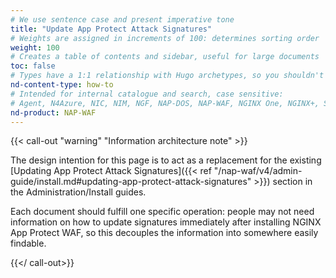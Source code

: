 ```yaml
---
# We use sentence case and present imperative tone
title: "Update App Protect Attack Signatures"
# Weights are assigned in increments of 100: determines sorting order
weight: 100
# Creates a table of contents and sidebar, useful for large documents
toc: false
# Types have a 1:1 relationship with Hugo archetypes, so you shouldn't need to change this
nd-content-type: how-to
# Intended for internal catalogue and search, case sensitive:
# Agent, N4Azure, NIC, NIM, NGF, NAP-DOS, NAP-WAF, NGINX One, NGINX+, Solutions, Unit
nd-product: NAP-WAF
---
```


{{< call-out "warning" "Information architecture note" >}}

The design intention for this page is to act as a replacement for the existing [Updating App Protect Attack Signatures]({{< ref "/nap-waf/v4/admin-guide/install.md#updating-app-protect-attack-signatures" >}}) section in the Administration/Install guides.

Each document should fulfill one specific operation: people may not need information on how to update signatures immediately after installing NGINX App Protect WAF, so this decouples the information into somewhere easily findable.

{{</ call-out>}}